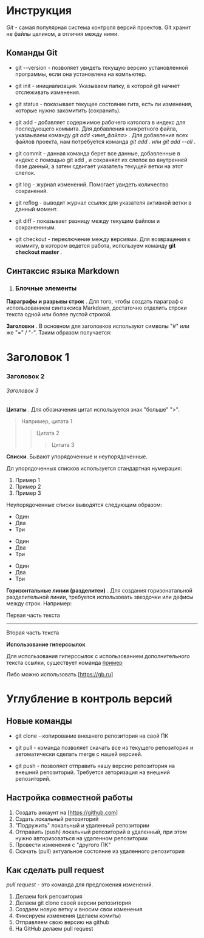 # Инструкция #

*Git* - самая популярная система контроля версий проектов. Git хранит не файлы целиком, а отличия между ними. 

## Команды Git ##

* git --version - позволяет увидеть текущую версию установленной программы, если она установлена на компьютер. 

* git init - инициализация. Указываем папку, в которой git начнет отслеживать изменения. 

* git status -  показывает текущее состояние гита, есть ли изменения, которые нужно закомитить (сохранить). 

* git add -  добавляет содержимое рабочего католога в индекс для последующего коммита. Для добавления конкретного файла, указаываем команду *git add <имя_файла>* . Для добавления всех файлов проекта, нам потребуется команда *git add .* или *git add --all* .

* git commit - данная команда берет все данные, добавленные в индекс с помощью git add , и сохраняет их слепок во внутренней базе данный, а затем сдвигает указатель текущей ветки на этот слепок. 

* git log - журнал изменений. Помогает увидеть количество сохранений. 

* git reflog - выводит журнал ссылок для указателя активной ветки в данный момент. 

* git diff  - показывает разницу между текущим файлом и сохраненнным. 

* git checkout - переключение между версиями. Для возвращения к коммиту, в котором ведется работа, используем команду **git checkout master** . 

## **Синтаксис языка Markdown** ##

1. ### Блочные элементы

**Параграфы и разрывы строк** . Для того, чтобы создать параграф с использованием синтаксиса Markdown, достаточно отделить строки текста одной или более пустой строкой. 

**Заголовки** . В основном для заголовков используют символы "#" или же "=" / "-". Таким образом получается: 

# Заголовок 1

### Заголовок 2

###### Заголовок 3


**Цитаты** . Для обозначения цитат используется знак "больше" ">". 

>Например, цитата 1
>>Цитата 2
>>>Цитата 3

**Списки**. Бывают упорядоченные и неупорядоченные. 

Дл упорядоченных списков используется стандартная нумерация: 

1. Пример 1
2. Пример 2
3. Пример 3

Неупорядоченные списки выводятся следующим образом:
* Один
* Два
* Три

- Один
- Два
- Три

+ Один
+ Два
+ Три

**Горизонтальные линии (разделитеи)** . Для создания горизонатальной разделительной линии, требуется использовать звездочки или дефисы между строк. Например: 

Первая часть текста
***
Вторая часть текста

**Использование гиперссылок**

Для использования гиперссылок с использованием дополнительного текста ссылки, существует команда [пример](https://gb.ru)

Либо можно использовать [https://gb.ru]

# Углубление в контроль версий 

## Новые команды

* git clone - копирование внешнего репозитория на свой ПК

* git pull - команда позволяет скачать все из текущего репозитория и автоматически сделать merge c нашей версией. 

*  git push - позволяет отправить нашу версию репозитория на внешний репозиторий. Требуется авторизация на внешний репозиторий. 

## Настройка совместной работы

1. Создать аккаунт на [https://github.com]
2. Сздать локальный репозиторий
3. "Подружить" локальный и удаленный репозитории
4. Отправить (push) локальный репозиторий в удаленный, при этом нужно авторизоваться на удаленном репозитории
5. Провести изменения с "другого ПК"
6. Скачать (pull) актуальное состояние из удаленного репозитория

## Как сделать pull request

*pull request* - это команда для предложения изменений. 

1. Делаем fork репозитория
2. Делаем git clone своей версии репозитория
3. Создаем новую ветку и вносим свои изменения
4. Фиксируем изменения (делаем комиты)
5. Отправляем свою версию на github
6. На GitHub делаем pull request

